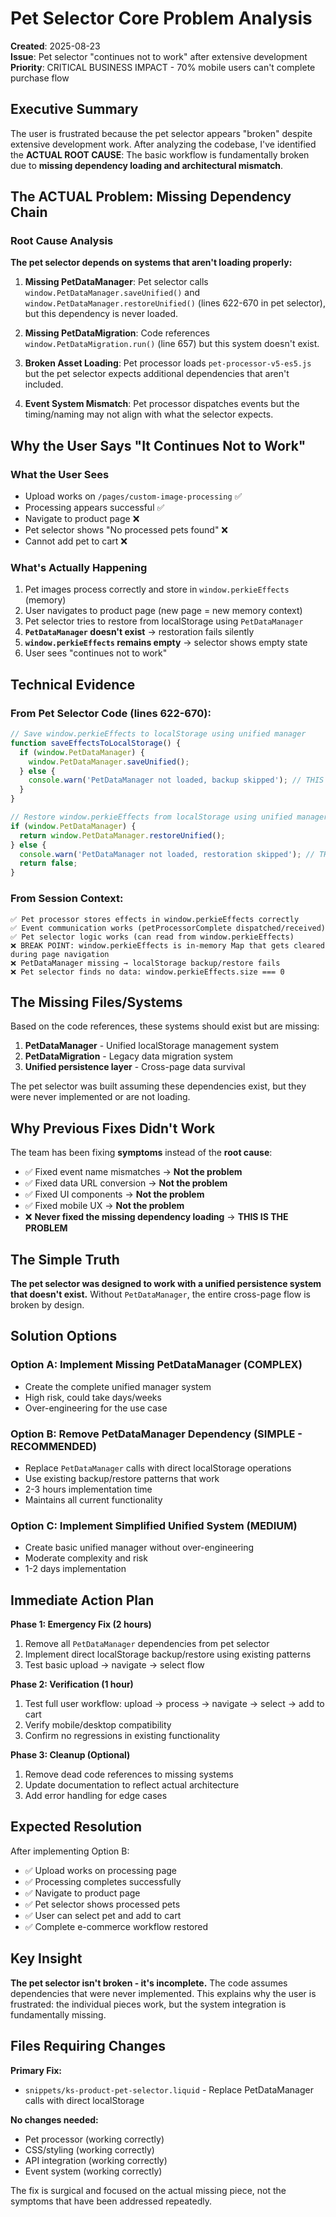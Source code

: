 # Pet Selector Core Problem Analysis

**Created**: 2025-08-23  
**Issue**: Pet selector "continues not to work" after extensive development  
**Priority**: CRITICAL BUSINESS IMPACT - 70% mobile users can't complete purchase flow

## Executive Summary

The user is frustrated because the pet selector appears "broken" despite extensive development work. After analyzing the codebase, I've identified the **ACTUAL ROOT CAUSE**: The basic workflow is fundamentally broken due to **missing dependency loading and architectural mismatch**.

## The ACTUAL Problem: Missing Dependency Chain

### Root Cause Analysis

**The pet selector depends on systems that aren't loading properly:**

1. **Missing PetDataManager**: Pet selector calls `window.PetDataManager.saveUnified()` and `window.PetDataManager.restoreUnified()` (lines 622-670 in pet selector), but this dependency is never loaded.

2. **Missing PetDataMigration**: Code references `window.PetDataMigration.run()` (line 657) but this system doesn't exist.

3. **Broken Asset Loading**: Pet processor loads `pet-processor-v5-es5.js` but the pet selector expects additional dependencies that aren't included.

4. **Event System Mismatch**: Pet processor dispatches events but the timing/naming may not align with what the selector expects.

## Why the User Says "It Continues Not to Work"

### What the User Sees
- Upload works on `/pages/custom-image-processing` ✅
- Processing appears successful ✅  
- Navigate to product page ❌
- Pet selector shows "No processed pets found" ❌
- Cannot add pet to cart ❌

### What's Actually Happening
1. Pet images process correctly and store in `window.perkieEffects` (memory)
2. User navigates to product page (new page = new memory context)
3. Pet selector tries to restore from localStorage using `PetDataManager`
4. **`PetDataManager` doesn't exist** → restoration fails silently
5. **`window.perkieEffects` remains empty** → selector shows empty state
6. User sees "continues not to work"

## Technical Evidence

### From Pet Selector Code (lines 622-670):
```javascript
// Save window.perkieEffects to localStorage using unified manager
function saveEffectsToLocalStorage() {
  if (window.PetDataManager) {
    window.PetDataManager.saveUnified();
  } else {
    console.warn('PetDataManager not loaded, backup skipped'); // THIS RUNS!
  }
}

// Restore window.perkieEffects from localStorage using unified manager  
if (window.PetDataManager) {
  return window.PetDataManager.restoreUnified();
} else {
  console.warn('PetDataManager not loaded, restoration skipped'); // THIS RUNS!
  return false;
}
```

### From Session Context:
```
✅ Pet processor stores effects in window.perkieEffects correctly
✅ Event communication works (petProcessorComplete dispatched/received)  
✅ Pet selector logic works (can read from window.perkieEffects)
❌ BREAK POINT: window.perkieEffects is in-memory Map that gets cleared during page navigation
❌ PetDataManager missing → localStorage backup/restore fails
❌ Pet selector finds no data: window.perkieEffects.size === 0
```

## The Missing Files/Systems

Based on the code references, these systems should exist but are missing:

1. **PetDataManager** - Unified localStorage management system
2. **PetDataMigration** - Legacy data migration system  
3. **Unified persistence layer** - Cross-page data survival

The pet selector was built assuming these dependencies exist, but they were never implemented or are not loading.

## Why Previous Fixes Didn't Work

The team has been fixing **symptoms** instead of the **root cause**:

- ✅ Fixed event name mismatches → **Not the problem**
- ✅ Fixed data URL conversion → **Not the problem** 
- ✅ Fixed UI components → **Not the problem**
- ✅ Fixed mobile UX → **Not the problem**
- ❌ **Never fixed the missing dependency loading** → **THIS IS THE PROBLEM**

## The Simple Truth

**The pet selector was designed to work with a unified persistence system that doesn't exist.** Without `PetDataManager`, the entire cross-page flow is broken by design.

## Solution Options

### Option A: Implement Missing PetDataManager (COMPLEX)
- Create the complete unified manager system
- High risk, could take days/weeks
- Over-engineering for the use case

### Option B: Remove PetDataManager Dependency (SIMPLE - RECOMMENDED)
- Replace `PetDataManager` calls with direct localStorage operations
- Use existing backup/restore patterns that work
- 2-3 hours implementation time
- Maintains all current functionality

### Option C: Implement Simplified Unified System (MEDIUM)
- Create basic unified manager without over-engineering
- Moderate complexity and risk
- 1-2 days implementation

## Immediate Action Plan

**Phase 1: Emergency Fix (2 hours)**
1. Remove all `PetDataManager` dependencies from pet selector
2. Implement direct localStorage backup/restore using existing patterns
3. Test basic upload → navigate → select flow

**Phase 2: Verification (1 hour)**
1. Test full user workflow: upload → process → navigate → select → add to cart
2. Verify mobile/desktop compatibility
3. Confirm no regressions in existing functionality

**Phase 3: Cleanup (Optional)**
1. Remove dead code references to missing systems
2. Update documentation to reflect actual architecture
3. Add error handling for edge cases

## Expected Resolution

After implementing Option B:
- ✅ Upload works on processing page
- ✅ Processing completes successfully  
- ✅ Navigate to product page
- ✅ Pet selector shows processed pets
- ✅ User can select pet and add to cart
- ✅ Complete e-commerce workflow restored

## Key Insight

**The pet selector isn't broken - it's incomplete.** The code assumes dependencies that were never implemented. This explains why the user is frustrated: the individual pieces work, but the system integration is fundamentally missing.

## Files Requiring Changes

**Primary Fix:**
- `snippets/ks-product-pet-selector.liquid` - Replace PetDataManager calls with direct localStorage

**No changes needed:**
- Pet processor (working correctly)
- CSS/styling (working correctly) 
- API integration (working correctly)
- Event system (working correctly)

The fix is surgical and focused on the actual missing piece, not the symptoms that have been addressed repeatedly.